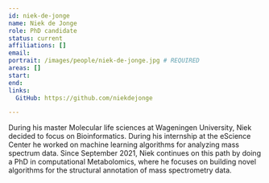 ```yaml
---
id: niek-de-jonge
name: Niek de Jonge
role: PhD candidate
status: current
affiliations: []
email:
portrait: /images/people/niek-de-jonge.jpg # REQUIRED
areas: []
start:
end:
links:
  GitHub: https://github.com/niekdejonge

---
```


During his master Molecular life sciences at Wageningen University, Niek decided to focus on Bioinformatics. During his internship at the eScience Center he worked on machine learning algorithms for analyzing mass spectrum data. Since September 2021, Niek continues on this path by doing a PhD in computational Metabolomics, where he focuses on building novel algorithms for the structural annotation of mass spectrometry data.